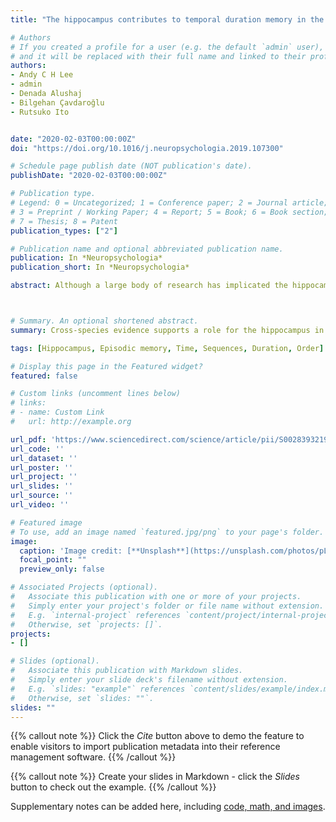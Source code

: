 ```yaml
---
title: "The hippocampus contributes to temporal duration memory in the context of event sequences: A cross-species perspective"

# Authors
# If you created a profile for a user (e.g. the default `admin` user), write the username (folder name) here
# and it will be replaced with their full name and linked to their profile.
authors:
- Andy C H Lee
- admin
- Denada Alushaj
- Bilgehan Çavdaroğlu
- Rutsuko Ito


date: "2020-02-03T00:00:00Z"
doi: "https://doi.org/10.1016/j.neuropsychologia.2019.107300"

# Schedule page publish date (NOT publication's date).
publishDate: "2020-02-03T00:00:00Z"

# Publication type.
# Legend: 0 = Uncategorized; 1 = Conference paper; 2 = Journal article;
# 3 = Preprint / Working Paper; 4 = Report; 5 = Book; 6 = Book section;
# 7 = Thesis; 8 = Patent
publication_types: ["2"]

# Publication name and optional abbreviated publication name.
publication: In *Neuropsychologia*
publication_short: In *Neuropsychologia*

abstract: Although a large body of research has implicated the hippocampus in the processing of memory for temporal duration, there is an exigent degree of inconsistency across studies that obfuscates the precise contributions of this structure. To shed light on this issue, the present review article surveys both historical and recent cross-species evidence emanating from a wide variety of experimental paradigms, identifying areas of convergence and divergence. We suggest that while factors such as time-scale (e.g. the length of durations involved) and the nature of memory processing (e.g. prospective vs. retrospective memory) are very helpful in the interpretation of existing data, an additional important consideration is the context in which the duration information is experienced and processed, with the hippocampus being preferentially involved in memory for durations that are embedded within a sequence of events. We consider the mechanisms that may underpin temporal duration memory and how the same mechanisms may contribute to memory for other aspects of event sequences such as temporal order.



# Summary. An optional shortened abstract.
summary: Cross-species evidence supports a role for the hippocampus in duration memory. Discrepancies in findings cloud the conditions governing hippocampal involvement. We suggest the importance of considering the hippocampus as a sequence processor. The hippocampus supports duration memory in the context of event sequences. Overlapping hippocampal mechanisms may support memory for duration and order.

tags: [Hippocampus, Episodic memory, Time, Sequences, Duration, Order]

# Display this page in the Featured widget?
featured: false

# Custom links (uncomment lines below)
# links:
# - name: Custom Link
#   url: http://example.org

url_pdf: 'https://www.sciencedirect.com/science/article/pii/S0028393219303422'
url_code: ''
url_dataset: ''
url_poster: ''
url_project: ''
url_slides: ''
url_source: ''
url_video: ''

# Featured image
# To use, add an image named `featured.jpg/png` to your page's folder.
image:
  caption: 'Image credit: [**Unsplash**](https://unsplash.com/photos/pLCdAaMFLTE)'
  focal_point: ""
  preview_only: false

# Associated Projects (optional).
#   Associate this publication with one or more of your projects.
#   Simply enter your project's folder or file name without extension.
#   E.g. `internal-project` references `content/project/internal-project/index.md`.
#   Otherwise, set `projects: []`.
projects:
- []

# Slides (optional).
#   Associate this publication with Markdown slides.
#   Simply enter your slide deck's filename without extension.
#   E.g. `slides: "example"` references `content/slides/example/index.md`.
#   Otherwise, set `slides: ""`.
slides: ""
---
```


{{% callout note %}}
Click the *Cite* button above to demo the feature to enable visitors to import publication metadata into their reference management software.
{{% /callout %}}

{{% callout note %}}
Create your slides in Markdown - click the *Slides* button to check out the example.
{{% /callout %}}

Supplementary notes can be added here, including [code, math, and images](https://wowchemy.com/docs/writing-markdown-latex/).
